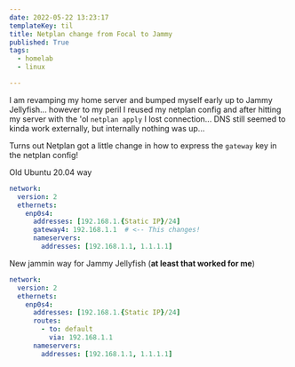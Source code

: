 ```yaml
---
date: 2022-05-22 13:23:17
templateKey: til
title: Netplan change from Focal to Jammy
published: True
tags:
  - homelab
  - linux

---
```


I am revamping my home server and bumped myself early up to Jammy Jellyfish...
however to my peril I reused my netplan config and after hitting my server with
the 'ol `netplan apply` I lost connection...
DNS still seemed to kinda work externally, but internally nothing was up... 

Turns out Netplan got a little change in how to express the `gateway` key in the netplan config!

Old Ubuntu 20.04 way

```yaml
network:
  version: 2
  ethernets:
    enp0s4:
      addresses: [192.168.1.{Static IP}/24]
      gateway4: 192.168.1.1  # <-- This changes!
      nameservers:
        addresses: [192.168.1.1, 1.1.1.1]
```

New jammin way for Jammy Jellyfish (__at least that worked for me__)
```yaml
network:
  version: 2
  ethernets:
    enp0s4:
      addresses: [192.168.1.{Static IP}/24]
      routes:
        - to: default
          via: 192.168.1.1 
      nameservers:
        addresses: [192.168.1.1, 1.1.1.1]
```
